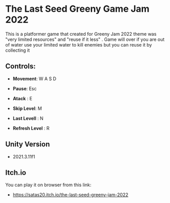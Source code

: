 # The Last Seed Greeny Game Jam 2022
This is a platformer game that created for Greeny Jam 2022  theme was "very limited resources" and "reuse if it less" . Game will over if you are out of water use your  limited water to kill enemies but you can reuse it by collecting it 


## Controls:
- **Movement**: W A S D

- **Pause**: Esc

- **Atack** : E

- **Skip Level**: M

- **Last Levell** : N

- **Refresh Level** : R


## Unity Version
- 2021.3.11f1

## Itch.io
You can play it on browser from this link:
- https://satas20.itch.io/the-last-seed-greeny-jam-2022
